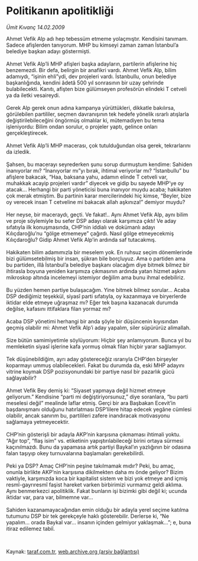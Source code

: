 # Politikanın apolitikliği

*Ümit Kıvanç 14.02.2009*

<div class="taraf_structure_2col_1zq">
<div class="margen_n">



 <p>Ahmet Vefik Alp adı hep tebessüm etmeme yolaçmıştır. Kendisini tanımam. Sadece afişlerden tanıyorum. MHP bu kimseyi zaman zaman İstanbul’a belediye başkan adayı göstermişti. <br/><br/>Ahmet Vefik Alp’li MHP afişleri başka adayların, partilerin afişlerine hiç benzemezdi. Bir defa, belirgin bir anafikri vardı. Ahmet Vefik Alp, bilim adamıydı, “işinin ehli”ydi, dev projeleri vardı. İstanbullu, onun belediye başkanlığında, kendini âdetâ 500 yıl sonrasının bir uzay şehrinde bulabilecekti. Kanıtı, afişten bize gülümseyen profesörün elindeki T cetveli ya da iletki vesaireydi. <br/><br/>Gerek Alp gerek onun adına kampanya yürüttükleri, dikkatle bakılırsa, görülebilen partililer, seçmen davranışının tek hedefe yönelik ısrarlı atışlarla değiştirilebileceğini öngörmüş olmalılar ki, mütemadiyen bu tema işleniyordu: Bilim ondan sorulur, o projeler yaptı, gelince onları gerçekleştirecek. <br/><br/>Ahmet Vefik Alp’li MHP macerası, çok tutulduğundan olsa gerek, tekrarlarını da izledik. <br/><br/>Şahsen, bu macerayı seyrederken şunu sorup durmuştum kendime: Sahiden inanıyorlar mı? “İnanıyorlar mı”yı bırak, ihtimal veriyorlar mı? “İstanbullu” bu afişlere bakacak, “Haa, baksana yahu, adamın elinde T cetveli var, muhakkak acayip projeleri vardır” diyecek ve gidip bu sayede MHP’ye oy atacak... Herhangi bir parti yöneticisi buna inanıyor muydu acaba; hakikaten çok merak etmiştim. Bu partinin karar mercilerindeki hiç kimse, “Beyler, bize oy verecek insan T cetveline mi bakacak allah aşkınıza!” demiyor muydu? <br/><br/>Her neyse, bir maceraydı, geçti. Ve fakat!.. Aynı Ahmet Vefik Alp, aynı bilim ve proje söylemiyle bu sefer DSP adayı olarak karşımıza çıktı! Ve aday sıfatıyla ilk konuşmasında, CHP’nin iddialı ve dokümanlı adayı Kılıçdaroğlu’nu “gölge etmemeye” çağırdı. Nasıl gölge etmeyecekmiş Kılıçdaroğlu? Gidip Ahmet Vefik Alp’in ardında saf tutacakmış. <br/><br/>Hakikaten bilim adamımızla bir meselem yok. En ruhsuz seçim dönemlerinde bizi gülümsetebilmiş bir insan, şükran bile borçluyuz. Ama o partiden ama bu partiden, illâ İstanbul’a belediye başkanı olacağım diye bitmek bilmez bir ihtirasla boyuna yeniden karşımıza çıkmasının ardında yatan hizmet aşkını mikroskop altında incelemeyi istemiyor değilim ama bunu ihmal edebiliriz. <br/><br/>Bu yüzden hemen partiye bulaşacağım. Yine bitmek bilmez sorular... Acaba DSP dediğimiz teşekkül, siyasî parti sıfatıyla, oy kazanmaya ve biryerlerde iktidar elde etmeye uğraşmaz mı? Eğer tek başına kazanacak durumda değilse, kafasını ittifaklara filan yormaz mı? <br/><br/>Acaba DSP yönetimi herhangi bir anda şöyle bir düşüncenin kıyısından geçmiş olabilir mi: Ahmet Vefik Alp’i aday yapalım, siler süpürürüz alimallah. <br/><br/>Size bütün samimiyetimle söylüyorum: Hiçbir şey anlamıyorum. Bunca yıl bu memleketin siyasî işlerine kafa yormuş olmak filan hiçbir yarar sağlamıyor. <br/><br/>Tek düşünebildiğim, ayrı aday göstereceğiz ısrarıyla CHP’den birşeyler koparmayı ummuş olabilecekleri. Fakat bu durumda da, eski MHP adayını vitrine koymak DSP pozisyonundaki bir partiye nasıl bir pazarlık gücü sağlayabilir? <br/><br/>Ahmet Vefik Bey demiş ki: “Siyaset yapmaya değil hizmet etmeye geliyorum.” Kendisine “parti mi değiştiriyorsunuz,” diye soranlara, “bu parti meselesi değil” mealinde laflar etmiş. Gerçi bir ara Başbakan Ecevit’in başdanışmanı olduğunu hatırlatması DSP’lilere hitap edecek yegâne cümlesi olabilir, ancak sanırım bu, partilileri zafere inandıracak motivasyonu sağlamaya yetmeyecektir. <br/><br/>CHP’nin gösterişli bir adayla AKP’nin karşısına çıkmaması ihtimali yoktu. “Ağır top”, “flaş isim” vs. etiketinin yapıştırılabileceği birini ortaya sürmesi kaçınılmazdı. Bunu da yapamasa artık partiyi Baykal’ın yazlığının bir odasına falan taşıyıp okey turnuvalarına başlamaları gerekebilirdi. <br/><br/>Peki ya DSP? Amaç CHP’nin peşine takılmamak mıdır? Peki, bu amaç, onunla birlikte AKP’nin karşısına dikilmekten daha mı önde geliyor? Bizim vaktiyle, karşımızda koca bir kapitalist sistem ve bizi yok etmeye and içmiş resmî-gayrıresmî faşist hareket varken birbirimizi vurmamız geldi aklıma. Aynı benmerkezci apolitiklik. Fakat bunların işi bizimki gibi değil ki; ucunda iktidar var, para var, bilmemne var... <br/><br/>Sahiden kazanamayacağından emin olduğu bir adayla yerel seçime katılma tutumunu DSP bir tek gerekçeyle haklı gösterebilir. Derlerse ki, “Ne yapalım... orada Baykal var... insanın içinden gelmiyor yaklaşmak...”; e, buna itiraz edilemez tabiî.</p>

<br/>


<div id="taraf_not">
</div>

</div>


</div>

Kaynak: [taraf.com.tr](http://www.taraf.com.tr:80/makale/4031.htm), [web.archive.org (arşiv bağlantısı)](http://web.archive.org/web/20090309202946/http://www.taraf.com.tr:80/makale/4031.htm)

